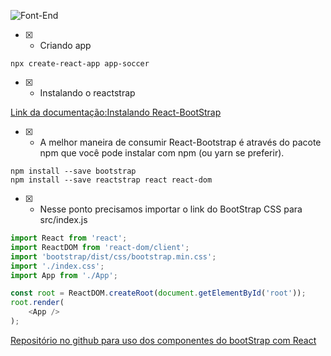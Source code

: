 ![Font-End](./src/assets//img/Orland.png)

- [x] - Criando app 

```console
npx create-react-app app-soccer
```

- [x] - Instalando o reactstrap

[Link da documentação:Instalando React-BootStrap](https://react-bootstrap.github.io/getting-started/introduction)

- [x] - A melhor maneira de consumir React-Bootstrap é através do pacote npm que você pode instalar com npm (ou yarn se preferir).

```console
npm install --save bootstrap
npm install --save reactstrap react react-dom
```

- [x] - Nesse ponto precisamos importar o link do BootStrap CSS para src/index.js

```javascript
import React from 'react';
import ReactDOM from 'react-dom/client';
import 'bootstrap/dist/css/bootstrap.min.css';
import './index.css';
import App from './App';

const root = ReactDOM.createRoot(document.getElementById('root'));
root.render(
    <App />  
);
```

[Repositório no github para uso dos componentes do bootStrap com React](http://reactstrap.github.io/?path=/story/home-installation--page)